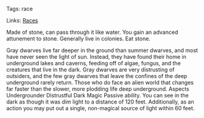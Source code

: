 Tags: race

Links: [Races](Races)

Made of stone, can pass through it like water.
You gain an advanced attunement to stone.
Generally live in colonies. Eat stone. 

Gray dwarves live far deeper in the ground than summer dwarves, and most have never seen the light of sun. Instead, they have found their home in underground lakes and caverns, feeding off of algae, fungus, and the creatures that live in the dark. Gray dwarves are very distrusting of outsiders, and the few gray dwarves that leave the confines of the deep underground rarely return. Those who do face an alien world that changes far faster than the slower, more plodding life deep underground.
Aspects
Undergrounder
Distrustful
Dark Magic
Passive ability.
You can see in the dark as though it was dim light to a distance of 120 feet. Additionally, as an action you may put out a single, non-magical source of light within 60 feet.
